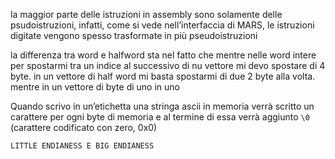 la maggior parte delle istruzioni in assembly sono solamente delle psudoistruzioni, infatti, come si vede nell’interfaccia di MARS, le istruzioni digitate vengono spesso trasformate in più pseudoistruzioni 

la differenza tra word e halfword sta nel fatto che mentre nelle word intere per spostarmi tra un indice al successivo di nu vettore mi devo spostare di 4 byte. in un vettore di half word mi basta spostarmi di due 2 byte alla volta. mentre in un vettore di byte di uno in uno

Quando scrivo in un’etichetta una stringa ascii in memoria verrà scritto un carattere per ogni byte di memoria e al termine di essa verrà aggiunto `\0` (carattere codificato con zero, 0x0)

	LITTLE ENDIANESS E BIG ENDIANESS